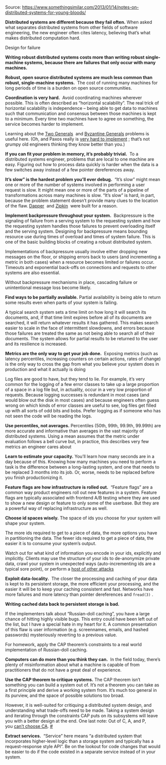 Source: https://www.somethingsimilar.com/2013/01/14/notes-on-distributed-systems-for-young-bloods/

**Distributed systems are different because they fail often.** When asked what separates distributed systems from other fields of software engineering, the new engineer often cites latency, believing that’s what makes distributed computation hard.

Design for failure

**Writing robust distributed systems costs more than writing robust single-machine systems, because there are failures that only occur with many machines.**

**Robust, open source distributed systems are much less common than robust, single-machine systems.**  The cost of running many machines for long periods of time is a burden on open source communities.

**Coordination is very hard.**  Avoid coordinating machines wherever possible. This is often described as “horizontal scalability”. The real trick of horizontal scalability is independence – being able to get data to machines such that communication and consensus between those machines is kept to a minimum. Every time two machines have to agree on something, the service becomes harder to implement.

Learning about the [Two Generals](http://en.wikipedia.org/wiki/Two_Generals%27_Problem)  and [Byzantine Generals](http://en.wikipedia.org/wiki/Byzantine_Generals%27_Problem) problems is useful here. (Oh, and Paxos really is [very hard to implement](http://research.google.com/pubs/pub33002.html) ; that’s not grumpy old engineers thinking they know better than you.)

**If you can fit your problem in memory, it’s probably trivial.**  To a distributed systems engineer, problems that are local to one machine are easy. Figuring out how to process data quickly is harder when the data is a few switches away instead of a few pointer dereferences away.

**It’s slow” is the hardest problem you’ll ever debug.**  “It’s slow” might mean one or more of the number of systems involved in performing a user request is slow. It might mean one or more of the parts of a pipeline of transformations across many machines is slow. “It’s slow” is hard, in part, because the problem statement doesn’t provide many clues to the location of the flaw. [Dapper](http://research.google.com/pubs/pub36356.html)  and [Zipkin](http://engineering.twitter.com/2012/06/distributed-systems-tracing-with-zipkin.html)  were built for a reason.

**Implement backpressure throughout your system.**  Backpressure is the signaling of failure from a serving system to the requesting system and how the requesting system handles those failures to prevent overloading itself and the serving system. Designing for backpressure means bounding resource use during times of overload and times of system failure. This is one of the basic building blocks of creating a robust distributed system.

Implementations of backpressure usually involve either dropping new messages on the floor, or shipping errors back to users (and incrementing a metric in both cases) when a resource becomes limited or failures occur. Timeouts and exponential back-offs on connections and requests to other systems are also essential.

Without backpressure mechanisms in place, cascading failure or unintentional message loss become likely.

**Find ways to be partially available.** Partial availability is being able to return some results even when parts of your system is failing.

A typical search system sets a time limit on how long it will search its documents, and, if that time limit expires before all of its documents are searched, it will return whatever results it has gathered. This makes search easier to scale in the face of intermittent slowdowns, and errors because those failures are treated the same as not being able to search all of their documents. The system allows for partial results to be returned to the user and its resilience is increased.

**Metrics are the only way to get your job done.**  Exposing metrics (such as latency percentiles, increasing counters on certain actions, rates of change) is the only way to cross the gap from what you believe your system does in production and what it actually is doing

Log files are good to have, but they tend to lie. For example, it’s very common for the logging of a few error classes to take up a large proportion of a space in a log file but, in actuality, occur in a very low proportion of requests. Because logging successes is redundant in most cases (and would blow out the disk in most cases) and because engineers often guess wrong on which kinds of error classes are useful to see, log files get filled up with all sorts of odd bits and bobs. Prefer logging as if someone who has not seen the code will be reading the logs.

**Use percentiles, not averages.** Percentiles (50th, 99th, 99.9th, 99.99th) are more accurate and informative than averages in the vast majority of distributed systems. Using a mean assumes that the metric under evaluation follows a bell curve but, in practice, this describes very few metrics an engineer cares about

**Learn to estimate your capacity.** You’ll learn how many seconds are in a day because of this. Knowing how many machines you need to perform a task is the difference between a long-lasting system, and one that needs to be replaced 3 months into its job. Or, worse, needs to be replaced before you finish productionizing it.

**Feature flags are how infrastructure is rolled out.**  “Feature flags” are a common way product engineers roll out new features in a system. Feature flags are typically associated with frontend A/B testing where they are used to show a new design or feature to only some of the userbase. But they are a powerful way of replacing infrastructure as well.

**Choose id spaces wisely.** The space of ids you choose for your system will shape your system.

The more ids required to get to a piece of data, the more options you have in partitioning the data. The fewer ids required to get a piece of data, the easier it is to consume your system’s output.

Watch out for what kind of information you encode in your ids, explicitly and implicitly. Clients may use the structure of your ids to de-anonymize private data, crawl your system in unexpected ways (auto-incrementing ids are a typical sore point), or perform a [host of other attacks](https://www.owasp.org/index.php/Top_10_2010-A4-Insecure_Direct_Object_References)

**Exploit data-locality.**  The closer the processing and caching of your data is kept to its persistent storage, the more efficient your processing, and the easier it will be to keep your caching consistent and fast. Networks have more failures and more latency than pointer dereferences and `fread(3)` .

**Writing cached data back to persistent storage is bad.**

If the implementers talk about “Russian-doll caching”, you have a large chance of hitting highly visible bugs. This entry could have been left out of the list, but I have a special hate in my heart for it. A common presentation of this flaw is user information (e.g. screennames, emails, and hashed passwords) mysteriously reverting to a previous value.

For homework, apply the CAP theorem’s constraints to a real world implementation of Russian-doll caching.

**Computers can do more than you think they can.**  In the field today, there’s plenty of misinformation about what a machine is capable of from practitioners that do not have a great deal of experience.

**Use the CAP theorem to critique systems.** The CAP theorem isn’t something you can build a system out of. It’s not a theorem you can take as a first principle and derive a working system from. It’s much too general in its purview, and the space of possible solutions too broad.

However, it is well-suited for critiquing a distributed system design, and understanding what trade-offs need to be made. Taking a system design and iterating through the constraints CAP puts on its subsystems will leave you with a better design at the end. One last note: Out of C, A, and P, you [can’t choose CA](http://codahale.com/you-cant-sacrifice-partition-tolerance/). [#](https://www.somethingsimilar.com/2013/01/14/notes-on-distributed-systems-for-young-bloods/#cap)

**Extract services.**  “Service” here means “a distributed system that incorporates higher-level logic than a storage system and typically has a request-response style API”. Be on the lookout for code changes that would be easier to do if the code existed in a separate service instead of in your system.